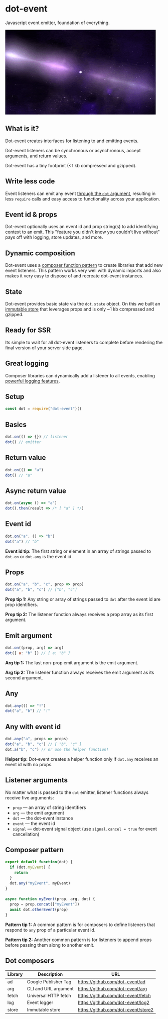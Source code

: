 # dot-event

Javascript event emitter, foundation of everything.

![neutron star](neutron.gif)

## What is it?

Dot-event creates interfaces for listening to and emitting events.

Dot-event listeners can be synchronous or asynchronous, accept arguments, and return values.

Dot-event has a tiny footprint (<1 kb compressed and gzipped).

## Write less code

Event listeners can emit any event [through the `dot` argument](#listener-arguments), resulting in less `require` calls and easy access to functionality across your application.

## Event id & props

Dot-event optionally uses an event id and prop string(s) to add identifying context to an emit. This "feature you didn't know you couldn't live without" pays off with logging, store updates, and more.

## Dynamic composition

Dot-event uses a [composer function pattern](#composer-pattern) to create libraries that add new event listeners. This pattern works very well with dynamic imports and also makes it very easy to dispose of and recreate dot-event instances.

## State

Dot-event provides basic state via the `dot.state` object. On this we built an [immutable store](https://github.com/dot-event/store2) that leverages props and is only ~1 kb compressed and gzipped.

## Ready for SSR

Its simple to wait for all dot-event listeners to complete before rendering the final version of your server side page.

## Great logging

Composer libraries can dynamically add a listener to all events, enabling [powerful logging features](https://github.com/dot-event/log2).

## Setup

```js
const dot = require("dot-event")()
```

## Basics

```js
dot.on(() => {}) // listener
dot() // emitter
```

## Return value

```js
dot.on(() => "a")
dot() // "a"
```

## Async return value

```js
dot.on(async () => "a")
dot().then(result => /* [ "a" ] */)
```

## Event id

```js
dot.on("a", () => "b")
dot("a") // "b"
```

**Event id tip:** The first string or element in an array of strings passed to `dot.on` or `dot.any` is the event id.

## Props

```js
dot.on("a", "b", "c", prop => prop)
dot("a", "b", "c") // ["b", "c"]
```

**Prop tip 1:** Any string or array of strings passed to `dot` after the event id are prop identifiers.

**Prop tip 2:** The listener function always receives a prop array as its first argument.

## Emit argument

```js
dot.on((prop, arg) => arg)
dot({ a: "b" }) // { a: "b" }
```

**Arg tip 1:** The last non-prop emit argument is the emit argument.

**Arg tip 2:** The listener function always receives the emit argument as its second argument.

## Any

```js
dot.any(() => "!")
dot("a", "b") // "!"
```

## Any with event id

```js
dot.any("a", props => props)
dot("a", "b", "c") // [ "b", "c" ]
dot.a("b", "c") // or use the helper function!
```

**Helper tip:** Dot-event creates a helper function only if `dot.any` receives an event id with no props.

## Listener arguments

No matter what is passed to the `dot` emitter, listener functions always receive five arguments:

- `prop` — an array of string identifiers
- `arg` — the emit argument
- `dot` — the dot-event instance
- `event` — the event id
- `signal` — dot-event signal object (use `signal.cancel = true` for event cancellation)

## Composer pattern

```js
export default function(dot) {
  if (dot.myEvent) {
    return
  }
  dot.any("myEvent", myEvent)
}

async function myEvent(prop, arg, dot) {
  prop = prop.concat(["myEvent"])
  await dot.otherEvent(prop)
}
```

**Pattern tip 1:** A common pattern is for composers to define listeners that respond to `any` prop of a particular event id.

**Pattern tip 2:** Another common pattern is for listeners to append props before passing them along to another emit.

## Dot composers

| Library | Description          | URL                                 |
| ------- | -------------------- | ----------------------------------- |
| ad      | Google Publisher Tag | https://github.com/dot-event/ad     |
| arg     | CLI and URL argument | https://github.com/dot-event/arg    |
| fetch   | Universal HTTP fetch | https://github.com/dot-event/fetch  |
| log     | Event logger         | https://github.com/dot-event/log2   |
| store   | Immutable store      | https://github.com/dot-event/store2 |
